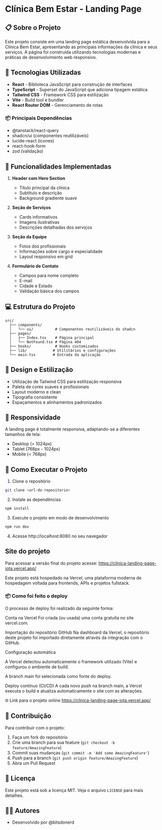 # Clínica Bem Estar - Landing Page

## 📋 Sobre o Projeto

Este projeto consiste em uma landing page estática desenvolvida para a Clínica Bem Estar, apresentando as principais informações da clínica e seus serviços. A página foi construída utilizando tecnologias modernas e práticas de desenvolvimento web responsivo.

## 🚀 Tecnologias Utilizadas

- **React** - Biblioteca JavaScript para construção de interfaces
- **TypeScript** - Superset do JavaScript que adiciona tipagem estática
- **Tailwind CSS** - Framework CSS para estilização
- **Vite** - Build tool e bundler
- **React Router DOM** - Gerenciamento de rotas

### 📦 Principais Dependências

- @tanstack/react-query
- shadcn/ui (componentes reutilizáveis)
- lucide-react (ícones)
- react-hook-form
- zod (validação)

## 🎯 Funcionalidades Implementadas

1. **Header com Hero Section**

   - Título principal da clínica
   - Subtítulo e descrição
   - Background gradiente suave

2. **Seção de Serviços**

   - Cards informativos
   - Imagens ilustrativas
   - Descrições detalhadas dos serviços

3. **Seção da Equipe**

   - Fotos dos profissionais
   - Informações sobre cargo e especialidade
   - Layout responsivo em grid

4. **Formulário de Contato**
   - Campos para nome completo
   - E-mail
   - Cidade e Estado
   - Validação básica dos campos

## 💻 Estrutura do Projeto

```
src/
  ├── components/
  │   └── ui/          # Componentes reutilizáveis do shadcn
  ├── pages/
  │   ├── Index.tsx    # Página principal
  │   └── NotFound.tsx # Página 404
  ├── hooks/           # Hooks customizados
  ├── lib/            # Utilitários e configurações
  └── main.tsx        # Entrada da aplicação
```

## 🎨 Design e Estilização

- Utilização de Tailwind CSS para estilização responsiva
- Paleta de cores suaves e profissionais
- Layout moderno e clean
- Tipografia consistente
- Espaçamentos e alinhamentos padronizados

## 📱 Responsividade

A landing page é totalmente responsiva, adaptando-se a diferentes tamanhos de tela:

- Desktop (> 1024px)
- Tablet (768px - 1024px)
- Mobile (< 768px)

## 🔧 Como Executar o Projeto

1. Clone o repositório

```bash
git clone <url-do-repositorio>
```

2. Instale as dependências

```bash
npm install
```

3. Execute o projeto em modo de desenvolvimento

```bash
npm run dev
```

4. Acesse http://localhost:8080 no seu navegador

## Site do projeto

Para acessar a versão final do projeto acesse: https://clinica-landing-page-iota.vercel.app/

Este projeto está hospedado na Vercel, uma plataforma moderna de hospedagem voltada para frontends, APIs e projetos fullstack.

### 📦 Como foi feito o deploy

O processo de deploy foi realizado da seguinte forma:

Conta na Vercel
Foi criada (ou usada) uma conta gratuita no site vercel.com.

Importação do repositório GitHub
Na dashboard da Vercel, o repositório deste projeto foi importado diretamente através da integração com o GitHub.

Configuração automática

A Vercel detectou automaticamente o framework utilizado (Vite) e configurou o ambiente de build.

A branch main foi selecionada como fonte do deploy.

Deploy contínuo (CI/CD)
A cada novo push na branch main, a Vercel executa o build e atualiza automaticamente o site com as alterações.

🌐 Link para o projeto online
https://clinica-landing-page-iota.vercel.app/

## 🤝 Contribuição

Para contribuir com o projeto:

1. Faça um fork do repositório
2. Crie uma branch para sua feature (`git checkout -b feature/AmazingFeature`)
3. Commit suas mudanças (`git commit -m 'Add some AmazingFeature'`)
4. Push para a branch (`git push origin feature/AmazingFeature`)
5. Abra um Pull Request

## 📄 Licença

Este projeto está sob a licença MIT. Veja o arquivo `LICENSE` para mais detalhes.

## 👩‍💻 Autores

- Desenvolvido por @bitsdonerd
